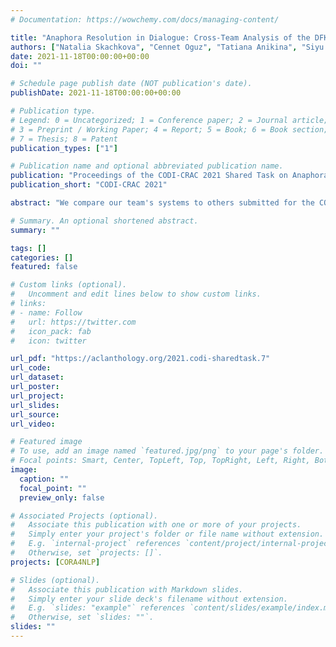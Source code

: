 ```yaml
---
# Documentation: https://wowchemy.com/docs/managing-content/

title: "Anaphora Resolution in Dialogue: Cross-Team Analysis of the DFKI-TalkingRobots Team Submissions for the CODI-CRAC 2021 Shared-Task"
authors: ["Natalia Skachkova", "Cennet Oguz", "Tatiana Anikina", "Siyu Tao", "Sharmila Upadhyaya", "Ivana Kruijff-Korbayova"]
date: 2021-11-18T00:00:00+00:00
doi: ""

# Schedule page publish date (NOT publication's date).
publishDate: 2021-11-18T00:00:00+00:00

# Publication type.
# Legend: 0 = Uncategorized; 1 = Conference paper; 2 = Journal article;
# 3 = Preprint / Working Paper; 4 = Report; 5 = Book; 6 = Book section;
# 7 = Thesis; 8 = Patent
publication_types: ["1"]

# Publication name and optional abbreviated publication name.
publication: "Proceedings of the CODI-CRAC 2021 Shared Task on Anaphora, Bridging, and Discourse Deixis in Dialogue"
publication_short: "CODI-CRAC 2021"

abstract: "We compare our team's systems to others submitted for the CODI-CRAC 2021 Shared-Task on anaphora resolution in dialogue. We analyse the architectures and performance, report some problematic cases in gold annotations, and suggest possible improvements of the systems, their evaluation, data annotation, and the organization of the shared task."

# Summary. An optional shortened abstract.
summary: ""

tags: []
categories: []
featured: false

# Custom links (optional).
#   Uncomment and edit lines below to show custom links.
# links:
# - name: Follow
#   url: https://twitter.com
#   icon_pack: fab
#   icon: twitter

url_pdf: "https://aclanthology.org/2021.codi-sharedtask.7"
url_code: 
url_dataset: 
url_poster:
url_project:
url_slides:
url_source:
url_video:

# Featured image
# To use, add an image named `featured.jpg/png` to your page's folder. 
# Focal points: Smart, Center, TopLeft, Top, TopRight, Left, Right, BottomLeft, Bottom, BottomRight.
image:
  caption: ""
  focal_point: ""
  preview_only: false

# Associated Projects (optional).
#   Associate this publication with one or more of your projects.
#   Simply enter your project's folder or file name without extension.
#   E.g. `internal-project` references `content/project/internal-project/index.md`.
#   Otherwise, set `projects: []`.
projects: [CORA4NLP]

# Slides (optional).
#   Associate this publication with Markdown slides.
#   Simply enter your slide deck's filename without extension.
#   E.g. `slides: "example"` references `content/slides/example/index.md`.
#   Otherwise, set `slides: ""`.
slides: ""
---
```

